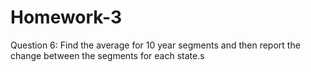 # Homework-3
Question 6: Find the average for 10 year segments and then report the change between the segments for each state.s